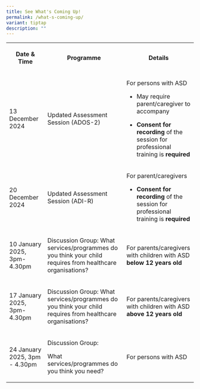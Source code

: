 ```yaml
---
title: See What's Coming Up!
permalink: /what-s-coming-up/
variant: tiptap
description: ""
---
```

<table style="minWidth: 75px">
<colgroup>
<col>
<col>
<col>
</colgroup>
<tbody>
<tr>
<th rowspan="1" colspan="1">
<p>Date &amp; Time</p>
</th>
<th rowspan="1" colspan="1">
<p>Programme</p>
</th>
<th rowspan="1" colspan="1">
<p>Details</p>
</th>
</tr>
<tr>
<td rowspan="1" colspan="1">
<p>13 December 2024</p>
</td>
<td rowspan="1" colspan="1">
<p>Updated Assessment Session (ADOS-2)</p>
</td>
<td rowspan="1" colspan="1">
<p>For persons with ASD</p>
<p></p>
<ul data-tight="true" class="tight">
<li>
<p>May require parent/caregiver to accompany</p>
</li>
<li>
<p><strong>Consent for recording</strong> of the session for professional
training is <strong>required</strong>
</p>
</li>
</ul>
</td>
</tr>
<tr>
<td rowspan="1" colspan="1">
<p>20 December 2024</p>
</td>
<td rowspan="1" colspan="1">
<p>Updated Assessment Session (ADI-R)</p>
</td>
<td rowspan="1" colspan="1">
<p>For parent/caregivers</p>
<p></p>
<ul data-tight="true" class="tight">
<li>
<p><strong>Consent for recording</strong> of the session for professional
training is <strong>required</strong>
</p>
</li>
</ul>
</td>
</tr>
<tr>
<td rowspan="1" colspan="1">
<p>10 January 2025, 3pm-4.30pm</p>
</td>
<td rowspan="1" colspan="1">
<p>Discussion Group: What services/programmes do you think your child requires
from healthcare organisations?</p>
</td>
<td rowspan="1" colspan="1">
<p>For parents/caregivers with children with ASD <strong>below 12 years old</strong>
</p>
</td>
</tr>
<tr>
<td rowspan="1" colspan="1">
<p>17 January 2025, 3pm-4.30pm</p>
</td>
<td rowspan="1" colspan="1">
<p>Discussion Group: What services/programmes do you think your child requires
from healthcare organisations?</p>
</td>
<td rowspan="1" colspan="1">
<p>For parents/caregivers with children with ASD <strong>above 12 years old</strong>
</p>
</td>
</tr>
<tr>
<td rowspan="1" colspan="1">
<p>24 January 2025, 3pm - 4.30pm</p>
</td>
<td rowspan="1" colspan="1">
<p>Discussion Group:</p>
<p>What services/programmes do you think you need?</p>
</td>
<td rowspan="1" colspan="1">
<p>For persons with ASD</p>
</td>
</tr>
</tbody>
</table>
<p></p>